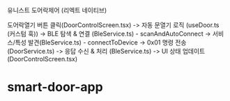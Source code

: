 유니스트 도어락제어 (리엑트 네이티브)

도어락열기 버튼 클릭(DoorControlScreen.tsx)
->
자동 문열기 로직 (useDoor.ts (커스텀 훅))
->
BLE 탐색 & 연결 (BleService.ts)  - scanAndAutoConnect
->
서비스/특성 발견(BleService.ts) - connectToDevice
->
0x01 명령 전송 (DoorService.ts) 
->
응답 수신 & 처리 (BleService.ts)
->
UI 상태 업데이트 (DoorControlScreen.tsx)
# smart-door-app
